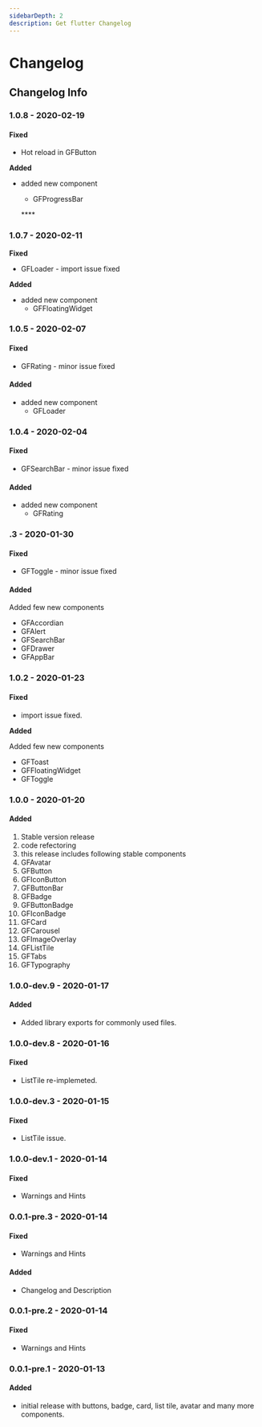```yaml
---
sidebarDepth: 2
description: Get flutter Changelog
---
```


# Changelog

## Changelog Info

### 1.0.8 - 2020-02-19

#### Fixed

* Hot reload in GFButton

**Added**

* added new component

  * GFProgressBar

  \*\*\*\*

### **1.0.7 - 2020-02-11**

**Fixed**

* GFLoader - import issue fixed

**Added**

* added new component
  * GFFloatingWidget

### 1.0.5 - 2020-02-07

#### Fixed

* GFRating - minor issue fixed

#### Added

* added new component
  * GFLoader

### 1.0.4 - 2020-02-04

#### Fixed

* GFSearchBar - minor issue fixed

#### Added

* added new component
  * GFRating

### .3 - 2020-01-30

#### Fixed

* GFToggle - minor issue fixed

#### Added

Added few new components

* GFAccordian
* GFAlert
* GFSearchBar
* GFDrawer
* GFAppBar

### 1.0.2 - 2020-01-23

#### Fixed

* import issue fixed.

**Added**

Added few new components

* GFToast
* GFFloatingWidget
* GFToggle

### 1.0.0 - 2020-01-20

#### Added

1. Stable version release
2. code refectoring
3. this release includes following stable components
4. GFAvatar
5. GFButton
6. GFIconButton
7. GFButtonBar
8. GFBadge
9. GFButtonBadge
10. GFIconBadge
11. GFCard
12. GFCarousel
13. GFImageOverlay
14. GFListTile
15. GFTabs
16. GFTypography

### 1.0.0-dev.9 - 2020-01-17

#### Added

* Added library exports for commonly used files.

### 1.0.0-dev.8 - 2020-01-16

#### Fixed

* ListTile re-implemeted.

### 1.0.0-dev.3 - 2020-01-15

#### Fixed

* ListTile issue.

### 1.0.0-dev.1 - 2020-01-14

#### Fixed

* Warnings and Hints

### 0.0.1-pre.3 - 2020-01-14

#### Fixed

* Warnings and Hints

#### Added

* Changelog and Description

### 0.0.1-pre.2 - 2020-01-14

#### Fixed

* Warnings and Hints

### 0.0.1-pre.1 - 2020-01-13

#### Added

* initial release with buttons, badge, card, list tile, avatar and many more components.

